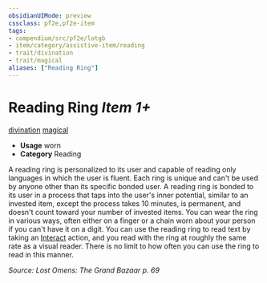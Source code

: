 ```yaml
---
obsidianUIMode: preview
cssclass: pf2e,pf2e-item
tags:
- compendium/src/pf2e/lotgb
- item/category/assistive-item/reading
- trait/divination
- trait/magical
aliases: ["Reading Ring"]
---
```

# Reading Ring *Item 1+*  
[divination](../../../Rules/traits/divination.md)  [magical](../../../Rules/traits/magical.md)  

- **Usage** worn
- **Category** Reading

A reading ring is personalized to its user and capable of reading only languages in which the user is fluent. Each ring is unique and can't be used by anyone other than its specific bonded user. A reading ring is bonded to its user in a process that taps into the user's inner potential, similar to an invested item, except the process takes 10 minutes, is permanent, and doesn't count toward your number of invested items. You can wear the ring in various ways, often either on a finger or a chain worn about your person if you can't have it on a digit. You can use the reading ring to read text by taking an [Interact](../../../Rules/actions/interact.md) action, and you read with the ring at roughly the same rate as a visual reader. There is no limit to how often you can use the ring to read in this manner.

*Source: Lost Omens: The Grand Bazaar p. 69*